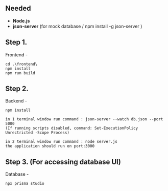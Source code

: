 ## Needed

- **Node.js**
- **json-server** (for mock database / npm install -g json-server )

## Step 1.
Frontend -

```
cd .\frontend\
npm install
npm run build
```

## Step 2.
Backend -

```
npm install

in 1 terminal window run command : json-server --watch db.json --port 5000 
(If running scripts disabled, command: Set-ExecutionPolicy Unrectricted -Scope Process)

in 2 terminal window run command : node server.js
the application should run on port:3000
```

## Step 3. (For accessing database UI)
Database - 

```
npx prisma studio
```
